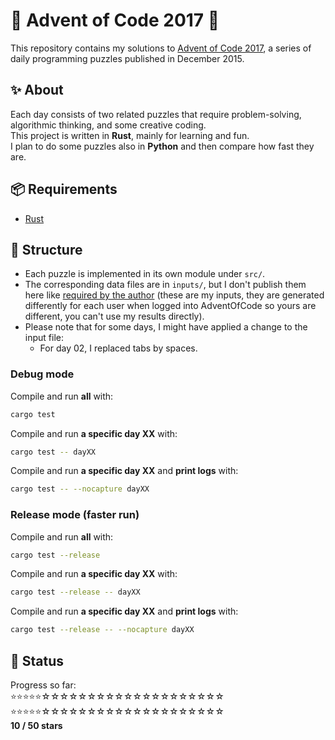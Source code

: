 # 🎄 Advent of Code 2017 🎄

This repository contains my solutions to [Advent of Code 2017](https://adventofcode.com/2017), a series of daily programming puzzles published in December 2015.

## ✨ About

Each day consists of two related puzzles that require problem-solving, algorithmic thinking, and some creative coding.  
This project is written in **Rust**, mainly for learning and fun.  
I plan to do some puzzles also in **Python** and then compare how fast they are.

## 📦 Requirements

- [Rust](https://www.rust-lang.org/tools/install)

## 🧠 Structure

- Each puzzle is implemented in its own module under `src/`.
- The corresponding data files are in `inputs/`, but I don't publish them here like [required by the author](https://adventofcode.com/2017/about) (these are my inputs, they are generated differently for each user when logged into AdventOfCode so yours are different, you can't use my results directly).
- Please note that for some days, I might have applied a change to the input file:
    - For day 02, I replaced tabs by spaces.

### Debug mode
Compile and run **all** with:
```bash
cargo test
```

Compile and run **a specific day XX** with:
```bash
cargo test -- dayXX
```

Compile and run **a specific day XX** and **print logs** with:
```bash
cargo test -- --nocapture dayXX
```

### Release mode (faster run)
Compile and run **all** with:
```bash
cargo test --release
```

Compile and run **a specific day XX** with:
```bash
cargo test --release -- dayXX
```

Compile and run **a specific day XX** and **print logs** with:
```bash
cargo test --release -- --nocapture dayXX
```

## 🚧 Status

Progress so far:  
⭐⭐⭐⭐⭐☆☆☆☆☆☆☆☆☆☆☆☆☆☆☆☆☆☆☆☆   
⭐⭐⭐⭐⭐☆☆☆☆☆☆☆☆☆☆☆☆☆☆☆☆☆☆☆☆   
**10 / 50 stars**
